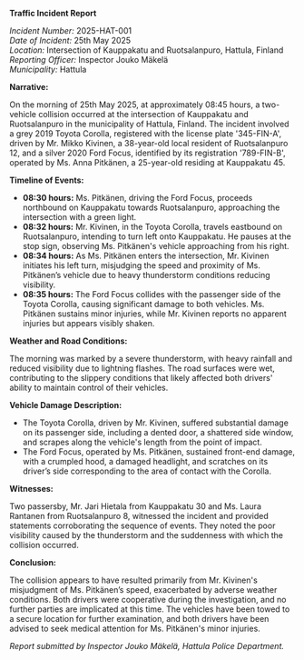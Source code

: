 **Traffic Incident Report**

*Incident Number:* 2025-HAT-001  
*Date of Incident:* 25th May 2025  
*Location:* Intersection of Kauppakatu and Ruotsalanpuro, Hattula, Finland  
*Reporting Officer:* Inspector Jouko Mäkelä  
*Municipality:* Hattula  

**Narrative:**

On the morning of 25th May 2025, at approximately 08:45 hours, a two-vehicle collision occurred at the intersection of Kauppakatu and Ruotsalanpuro in the municipality of Hattula, Finland. The incident involved a grey 2019 Toyota Corolla, registered with the license plate '345-FIN-A', driven by Mr. Mikko Kivinen, a 38-year-old local resident of Ruotsalanpuro 12, and a silver 2020 Ford Focus, identified by its registration '789-FIN-B', operated by Ms. Anna Pitkänen, a 25-year-old residing at Kauppakatu 45.

**Timeline of Events:**

- **08:30 hours:** Ms. Pitkänen, driving the Ford Focus, proceeds northbound on Kauppakatu towards Ruotsalanpuro, approaching the intersection with a green light.
- **08:32 hours:** Mr. Kivinen, in the Toyota Corolla, travels eastbound on Ruotsalanpuro, intending to turn left onto Kauppakatu. He pauses at the stop sign, observing Ms. Pitkänen's vehicle approaching from his right.
- **08:34 hours:** As Ms. Pitkänen enters the intersection, Mr. Kivinen initiates his left turn, misjudging the speed and proximity of Ms. Pitkänen’s vehicle due to heavy thunderstorm conditions reducing visibility.
- **08:35 hours:** The Ford Focus collides with the passenger side of the Toyota Corolla, causing significant damage to both vehicles. Ms. Pitkänen sustains minor injuries, while Mr. Kivinen reports no apparent injuries but appears visibly shaken.

**Weather and Road Conditions:**

The morning was marked by a severe thunderstorm, with heavy rainfall and reduced visibility due to lightning flashes. The road surfaces were wet, contributing to the slippery conditions that likely affected both drivers' ability to maintain control of their vehicles.

**Vehicle Damage Description:**

- The Toyota Corolla, driven by Mr. Kivinen, suffered substantial damage on its passenger side, including a dented door, a shattered side window, and scrapes along the vehicle's length from the point of impact.
- The Ford Focus, operated by Ms. Pitkänen, sustained front-end damage, with a crumpled hood, a damaged headlight, and scratches on its driver’s side corresponding to the area of contact with the Corolla.

**Witnesses:**

Two passersby, Mr. Jari Hietala from Kauppakatu 30 and Ms. Laura Rantanen from Ruotsalanpuro 8, witnessed the incident and provided statements corroborating the sequence of events. They noted the poor visibility caused by the thunderstorm and the suddenness with which the collision occurred.

**Conclusion:**

The collision appears to have resulted primarily from Mr. Kivinen's misjudgment of Ms. Pitkänen’s speed, exacerbated by adverse weather conditions. Both drivers were cooperative during the investigation, and no further parties are implicated at this time. The vehicles have been towed to a secure location for further examination, and both drivers have been advised to seek medical attention for Ms. Pitkänen's minor injuries.

*Report submitted by Inspector Jouko Mäkelä, Hattula Police Department.*